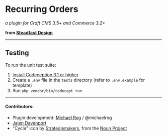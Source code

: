 # Recurring Orders

_a plugin for Craft CMS 3.5+ and Commerce 3.2+_

**from [Steadfast Design](https://steadfast.design)**  


* * *


## Testing

To run the unit test suite:

1. [Install Codeception 3.1 or higher](https://craftcms.com/docs/3.x/testing/testing-craft/setup.html#step-1-install-codeception-3-1-or-higher)
1. Create a `.env` file in the `tests` directory (refer to `.env.example` for template)
1. Run `php vendor/bin/codecept run`


* * *


#### Contributors:

 - Plugin development: [Michael Rog](https://michaelrog.com) / @michaelrog
 - [Jalen Davenport](https://jalendport.com/)
 - "Cycle" icon by [Strategiemakers](https://www.strategiemakers.nl/), from the [Noun Project](https://thenounproject.com/term/cycle/2556457)
